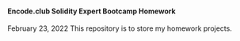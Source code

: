 #### Encode.club Solidity Expert Bootcamp Homework
February 23, 2022
This repository is to store my homework projects.
